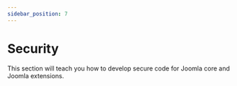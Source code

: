 ```yaml
---
sidebar_position: 7
---
```


Security
===============
This section will teach you how to develop secure code for Joomla core and Joomla extensions.